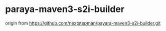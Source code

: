 # paraya-maven3-s2i-builder
origin from https://github.com/nextstepman/payara-maven3-s2i-builder.git
